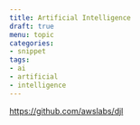 ```yaml
---
title: Artificial Intelligence
draft: true
menu: topic
categories:
- snippet
tags:
- ai
- artificial
- intelligence
---
```


https://github.com/awslabs/djl
